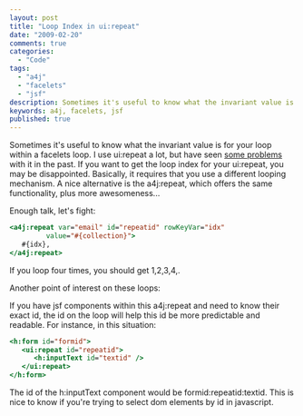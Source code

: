 ```yaml
---
layout: post
title: "Loop Index in ui:repeat"
date: "2009-02-20"
comments: true
categories:
  - "Code"
tags:
  - "a4j"
  - "facelets"
  - "jsf"
description: Sometimes it's useful to know what the invariant value is for your loop within a facelets loop.  I use ui:repeat a lot, but have seen <a href="http://aprila
keywords: a4j, facelets, jsf
published: true
---
```


Sometimes it's useful to know what the invariant value is for your loop within a facelets loop.  I use ui:repeat a lot, but have seen <a href="http://aprilandjake.com/content/jsf-wont-submit-null-uirepeat/">some problems</a> with it in the past.   If you want to get the loop index for your ui:repeat, you may be disappointed.  Basically, it requires that you use a different looping mechanism.  A nice alternative is the a4j:repeat, which offers the same functionality, plus more awesomeness...

<!--more-->

Enough talk, let's fight:

```jsp
<a4j:repeat var="email" id="repeatid" rowKeyVar="idx"
         value="#{collection}">
   #{idx},
</a4j:repeat>
```

If you loop four times, you should get 1,2,3,4,.

Another point of interest on these loops:

If you have jsf components within this a4j:repeat and need to know their exact id, the id on the loop will help this id be more predictable and readable.  For instance, in this situation:

```jsp
<h:form id="formid">
   <ui:repeat id="repeatid">
      <h:inputText id="textid" />
   </ui:repeat>
</h:form>
```

The id of the h:inputText component would be formid:repeatid:textid.  This is nice to know if you're trying to select dom elements by id in javascript.

  
